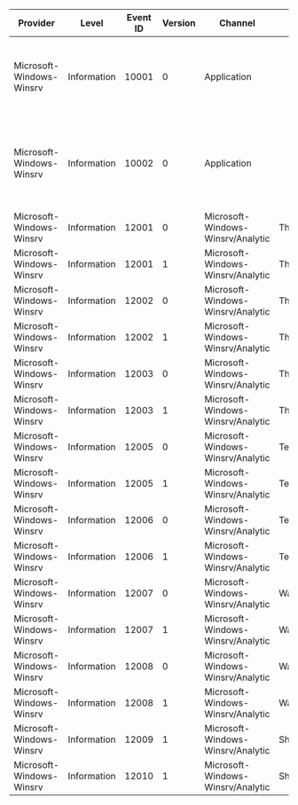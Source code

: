Provider                  |  Level        |  Event ID  |  Version  |  Channel                            |  Task                        |  Opcode  |  Keyword  |  Message
--------------------------|---------------|------------|-----------|-------------------------------------|------------------------------|----------|-----------|--------------------------------------------------------------------------
Microsoft-Windows-Winsrv  |  Information  |  10001     |  0        |  Application                        |                              |          |           |  The following application attempted to veto the shutdown: {AppName}.
Microsoft-Windows-Winsrv  |  Information  |  10002     |  0        |  Application                        |                              |          |           |  The following application was terminated because it was hung: {AppName}.
Microsoft-Windows-Winsrv  |  Information  |  12001     |  0        |  Microsoft-Windows-Winsrv/Analytic  |  ThreadShutdown              |  Start   |  Perf     |
Microsoft-Windows-Winsrv  |  Information  |  12001     |  1        |  Microsoft-Windows-Winsrv/Analytic  |  ThreadShutdown              |  Start   |  Perf     |
Microsoft-Windows-Winsrv  |  Information  |  12002     |  0        |  Microsoft-Windows-Winsrv/Analytic  |  ThreadShutdown              |  Stop    |  Perf     |
Microsoft-Windows-Winsrv  |  Information  |  12002     |  1        |  Microsoft-Windows-Winsrv/Analytic  |  ThreadShutdown              |  Stop    |  Perf     |
Microsoft-Windows-Winsrv  |  Information  |  12003     |  0        |  Microsoft-Windows-Winsrv/Analytic  |  ThreadShutdown_SentMessage  |          |  Perf     |
Microsoft-Windows-Winsrv  |  Information  |  12003     |  1        |  Microsoft-Windows-Winsrv/Analytic  |  ThreadShutdown_SentMessage  |          |  Perf     |
Microsoft-Windows-Winsrv  |  Information  |  12005     |  0        |  Microsoft-Windows-Winsrv/Analytic  |  TerminateProcess            |  Start   |  Perf     |
Microsoft-Windows-Winsrv  |  Information  |  12005     |  1        |  Microsoft-Windows-Winsrv/Analytic  |  TerminateProcess            |  Start   |  Perf     |
Microsoft-Windows-Winsrv  |  Information  |  12006     |  0        |  Microsoft-Windows-Winsrv/Analytic  |  TerminateProcess            |  Stop    |  Perf     |
Microsoft-Windows-Winsrv  |  Information  |  12006     |  1        |  Microsoft-Windows-Winsrv/Analytic  |  TerminateProcess            |  Stop    |  Perf     |
Microsoft-Windows-Winsrv  |  Information  |  12007     |  0        |  Microsoft-Windows-Winsrv/Analytic  |  WaitForProcess              |  Start   |  Perf     |
Microsoft-Windows-Winsrv  |  Information  |  12007     |  1        |  Microsoft-Windows-Winsrv/Analytic  |  WaitForProcess              |  Start   |  Perf     |
Microsoft-Windows-Winsrv  |  Information  |  12008     |  0        |  Microsoft-Windows-Winsrv/Analytic  |  WaitForProcess              |  Stop    |  Perf     |
Microsoft-Windows-Winsrv  |  Information  |  12008     |  1        |  Microsoft-Windows-Winsrv/Analytic  |  WaitForProcess              |  Stop    |  Perf     |
Microsoft-Windows-Winsrv  |  Information  |  12009     |  1        |  Microsoft-Windows-Winsrv/Analytic  |  ShutdownProcess             |  Start   |  Perf     |
Microsoft-Windows-Winsrv  |  Information  |  12010     |  1        |  Microsoft-Windows-Winsrv/Analytic  |  ShutdownProcess             |  Stop    |  Perf     |